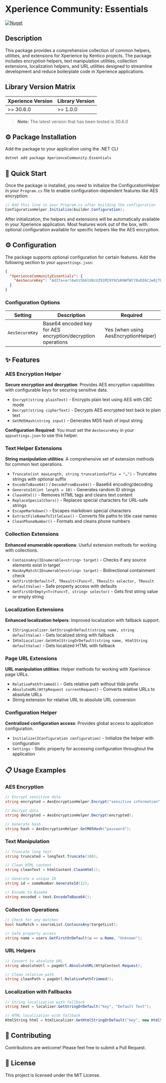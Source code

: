 # Xperience Community: Essentials

[![Nuget](https://img.shields.io/nuget/v/XperienceCommunity.Essentials)](https://www.nuget.org/packages/XperienceCommunity.Essentials)

## Description

This package provides a comprehensive collection of common helpers, utilities, and extensions for Xperience by Kentico projects. The package includes encryption helpers, text manipulation utilities, collection extensions, localization helpers, and URL utilities designed to streamline development and reduce boilerplate code in Xperience applications.

## Library Version Matrix

| Xperience Version | Library Version |
|-------------------|-----------------|
| >= 30.6.0         | >= 1.0.0        |

> **Note:** The latest version that has been tested is 30.6.0

## ⚙️ Package Installation

Add the package to your application using the .NET CLI

```bash
dotnet add package XperienceCommunity.Essentials
```

## 🚀 Quick Start

Once the package is installed, you need to initialize the ConfigurationHelper in your `Program.cs` file to enable configuration-dependent features like AES encryption:

```csharp
// Add this line in your Program.cs after building the configuration
ConfigurationHelper.Initialize(builder.Configuration);
```

After initialization, the helpers and extensions will be automatically available in your Xperience application. Most features work out of the box, with optional configuration available for specific helpers like the AES encryption.

## ⚙️ Configuration

The package supports optional configuration for certain features. Add the following section to your `appsettings.json`:

```json
{
  "XperienceCommunityEssentials": {
    "AesSecureKey": "AdITa+arl6wVzSb6lU8cUZ91MI9Y9ZoKHWfWt78uOI6CJw0jTF72cc+/sQzrssoL"
  }
}
```

### Configuration Options

| Setting | Description | Required |
|---------|-------------|----------|
| `AesSecureKey` | Base64 encoded key for AES encryption/decryption operations | Yes (when using AesEncryptionHelper) |

## ✨ Features

### AES Encryption Helper

**Secure encryption and decryption**: Provides AES encryption capabilities with configurable keys for securing sensitive data.

- `Encrypt(string plainText)` - Encrypts plain text using AES with CBC mode
- `Decrypt(string cipherText)` - Decrypts AES encrypted text back to plain text
- `GetMd5Hash(string input)` - Generates MD5 hash of input string

**Configuration Required**: You must set the `AesSecureKey` in your `appsettings.json` to use this helper.

### Text Helper Extensions

**String manipulation utilities**: A comprehensive set of extension methods for common text operations.

- `Truncate(int maxLength, string truncationSuffix = "…")` - Truncates strings with optional suffix
- `EncodeToBase64()` / `DecodeFromBase64()` - Base64 encoding/decoding
- `GenerateId(int length = 10)` - Generates random ID strings
- `CleanHtml()` - Removes HTML tags and cleans text content
- `ReplaceSpecialChars()` - Replaces special characters for URL-safe strings
- `EscapeMarkdown()` - Escapes markdown special characters
- `ExtractFileNameToTitleCase()` - Converts file paths to title case names
- `CleanPhoneNumber()` - Formats and cleans phone numbers

### Collection Extensions

**Enhanced enumerable operations**: Useful extension methods for working with collections.

- `ContainsAny(IEnumerable<string> target)` - Checks if any source elements exist in target
- `HasAnyMatch(IEnumerable<string> target)` - Bidirectional containment check
- `GetFirstOrDefault<T, TResult>(Func<T, TResult> selector, TResult defaultValue)` - Safe property access with defaults
- `GetFirstOrEmpty<T>(Func<T, string> selector)` - Gets first string value or empty string

### Localization Extensions

**Enhanced localization helpers**: Improved localization with fallback support.

- `IStringLocalizer.GetStringOrDefault(string name, string defaultValue)` - Gets localized string with fallback
- `IHtmlLocalizer.GetHtmlStringOrDefault(string name, HtmlString defaultValue)` - Gets localized HTML with fallback

### Page URL Extensions

**URL manipulation utilities**: Helper methods for working with Xperience page URLs.

- `RelativePathTrimmed()` - Gets relative path without tilde prefix
- `AbsoluteURL(HttpRequest currentRequest)` - Converts relative URLs to absolute URLs
- String extension for relative URL to absolute URL conversion

### Configuration Helper

**Centralized configuration access**: Provides global access to application configuration.

- `Initialize(IConfiguration configuration)` - Initialize the helper with configuration
- `Settings` - Static property for accessing configuration throughout the application

## 📋 Usage Examples

### AES Encryption

```csharp
// Encrypt sensitive data
string encrypted = AesEncryptionHelper.Encrypt("sensitive information");

// Decrypt data
string decrypted = AesEncryptionHelper.Decrypt(encrypted);

// Generate hash
string hash = AesEncryptionHelper.GetMd5Hash("password");
```

### Text Manipulation

```csharp
// Truncate long text
string truncated = longText.Truncate(100);

// Clean HTML content
string cleanText = htmlContent.CleanHtml();

// Generate a unique ID
string id = someNumber.GenerateId(12);

// Encode to Base64
string encoded = text.EncodeToBase64();
```

### Collection Operations

```csharp
// Check for any matches
bool hasMatch = sourceList.ContainsAny(targetList);

// Safe property access
string name = users.GetFirstOrDefault(u => u.Name, "Unknown");
```

### URL Helpers

```csharp
// Convert to absolute URL
string absoluteUrl = pageUrl.AbsoluteURL(HttpContext.Request);

// Clean relative path
string cleanPath = pageUrl.RelativePathTrimmed();
```

### Localization with Fallbacks

```csharp
// String localization with fallback
string text = localizer.GetStringOrDefault("key", "Default Text");

// HTML localization with fallback
HtmlString html = htmlLocalizer.GetHtmlStringOrDefault("key", new HtmlString("<p>Default</p>"));
```

## 🤝 Contributing

Contributions are welcome! Please feel free to submit a Pull Request.

## 📄 License

This project is licensed under the MIT License.
